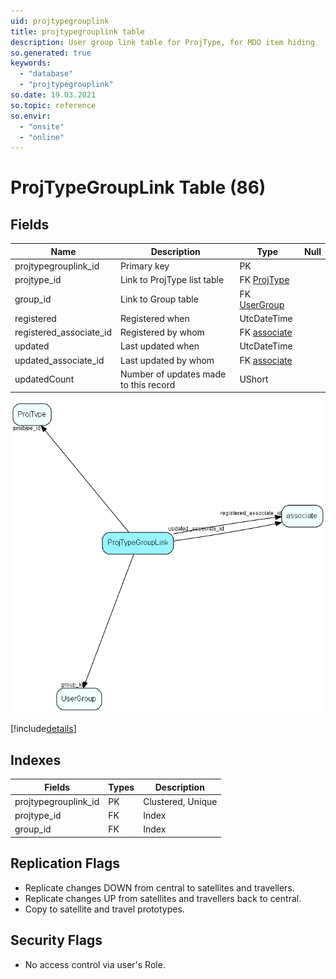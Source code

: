 ```yaml
---
uid: projtypegrouplink
title: projtypegrouplink table
description: User group link table for ProjType, for MDO item hiding
so.generated: true
keywords:
  - "database"
  - "projtypegrouplink"
so.date: 19.03.2021
so.topic: reference
so.envir:
  - "onsite"
  - "online"
---
```


# ProjTypeGroupLink Table (86)

## Fields

| Name | Description | Type | Null |
|------|-------------|------|:----:|
|projtypegrouplink\_id|Primary key|PK| |
|projtype\_id|Link to ProjType list table|FK [ProjType](ProjType.md)| |
|group\_id|Link to Group table|FK [UserGroup](UserGroup.md)| |
|registered|Registered when|UtcDateTime| |
|registered\_associate\_id|Registered by whom|FK [associate](associate.md)| |
|updated|Last updated when|UtcDateTime| |
|updated\_associate\_id|Last updated by whom|FK [associate](associate.md)| |
|updatedCount|Number of updates made to this record|UShort| |


![ProjTypeGroupLink table relationship diagram](media\ProjTypeGroupLink.png)

[!include[details](./includes/ProjTypeGroupLink.md)]

## Indexes

| Fields | Types | Description |
|--------|-------|-------------|
|projtypegrouplink\_id |PK |Clustered, Unique |
|projtype\_id |FK |Index |
|group\_id |FK |Index |

## Replication Flags

* Replicate changes DOWN from central to satellites and travellers.
* Replicate changes UP from satellites and travellers back to central.
* Copy to satellite and travel prototypes.

## Security Flags

* No access control via user's Role.

